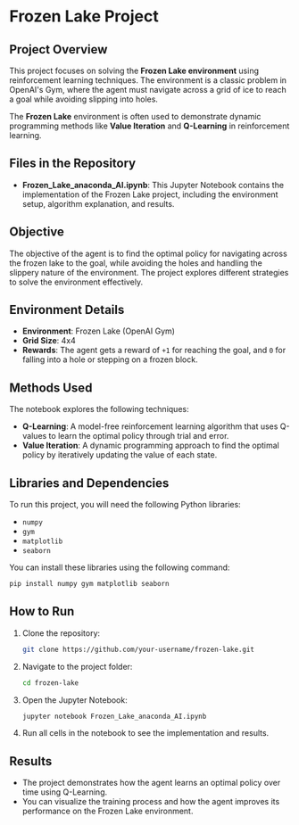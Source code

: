 

# Frozen Lake Project

## Project Overview

This project focuses on solving the **Frozen Lake environment** using reinforcement learning techniques. The environment is a classic problem in OpenAI's Gym, where the agent must navigate across a grid of ice to reach a goal while avoiding slipping into holes.

The **Frozen Lake** environment is often used to demonstrate dynamic programming methods like **Value Iteration** and **Q-Learning** in reinforcement learning.

## Files in the Repository

- **Frozen_Lake_anaconda_AI.ipynb**: This Jupyter Notebook contains the implementation of the Frozen Lake project, including the environment setup, algorithm explanation, and results.

## Objective

The objective of the agent is to find the optimal policy for navigating across the frozen lake to the goal, while avoiding the holes and handling the slippery nature of the environment. The project explores different strategies to solve the environment effectively.

## Environment Details

- **Environment**: Frozen Lake (OpenAI Gym)
- **Grid Size**: 4x4
- **Rewards**: The agent gets a reward of `+1` for reaching the goal, and `0` for falling into a hole or stepping on a frozen block.

## Methods Used

The notebook explores the following techniques:
- **Q-Learning**: A model-free reinforcement learning algorithm that uses Q-values to learn the optimal policy through trial and error.
- **Value Iteration**: A dynamic programming approach to find the optimal policy by iteratively updating the value of each state.

## Libraries and Dependencies

To run this project, you will need the following Python libraries:
- `numpy`
- `gym`
- `matplotlib`
- `seaborn`
  
You can install these libraries using the following command:
```bash
pip install numpy gym matplotlib seaborn
```

## How to Run

1. Clone the repository:
   ```bash
   git clone https://github.com/your-username/frozen-lake.git
   ```
2. Navigate to the project folder:
   ```bash
   cd frozen-lake
   ```
3. Open the Jupyter Notebook:
   ```bash
   jupyter notebook Frozen_Lake_anaconda_AI.ipynb
   ```
4. Run all cells in the notebook to see the implementation and results.

## Results

- The project demonstrates how the agent learns an optimal policy over time using Q-Learning.
- You can visualize the training process and how the agent improves its performance on the Frozen Lake environment.
